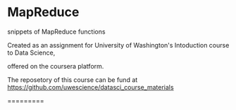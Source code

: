 MapReduce
=========

snippets of MapReduce functions

Created as an assignment for University of Washington's Intoduction course to Data Science,

offered on the coursera platform.

The reposetory of this course can be fund at https://github.com/uwescience/datasci_course_materials

=========

